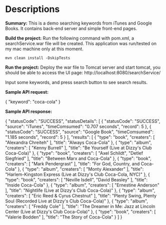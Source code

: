 # Descriptions

**Summary:**
This is a demo searching keywords from iTunes and Google Books. It contains back-end server and simple front-end pages.

**Build the project:**
Run the following command with pom.xml, a searchService.war file will be created. This application was run/tested on my mac machine only at this moment.
```
mvn clean install -DskipTests
```
**Run the project:**
Deploy the war file to Tomcat server and start tomcat, you should be able to access the UI page: http://localhost:8080/searchService/

Input some keywords, and press search button to see search results.

**Sample API request:**

{
	"keyword": "coca-cola"
}

**Sample API response:**

{
    "statusCode": "SUCCESS",
    "statusDetails": [
        {
            "statusCode": "SUCCESS",
            "source": "iTunes",
            "timeComsumed": "0.707 seconds",
            "record": 5
        },
        {
            "statusCode": "SUCCESS",
            "source": "Google Book",
            "timeComsumed": "1.185 seconds",
            "record": 5
        }
    ],
    "results": [
        {
            "type": "book",
            "creaters": [
                "Alexandra Chreiteh"
            ],
            "title": "Always Coca-Cola"
        },
        {
            "type": "album",
            "creaters": [
                "Kenny Burrell"
            ],
            "title": "Be Yourself (Live at Dizzy's Club Coca-Cola)"
        },
        {
            "type": "book",
            "creaters": [
                "Axel Schildt",
                "Detlef Siegfried"
            ],
            "title": "Between Marx and Coca-Cola"
        },
        {
            "type": "book",
            "creaters": [
                "Mark Pendergrast"
            ],
            "title": "For God, Country, and Coca-Cola"
        },
        {
            "type": "album",
            "creaters": [
                "Monty Alexander"
            ],
            "title": "Harlem-Kingston Express (Live at Dizzy's Club Coca-Cola, NYC)"
        },
        {
            "type": "book",
            "creaters": [
                "Neville Isdell",
                "David Beasley"
            ],
            "title": "Inside Coca-Cola"
        },
        {
            "type": "album",
            "creaters": [
                "Ernestine Anderson"
            ],
            "title": "Nightlife (Live at Dizzy's Club Coca-Cola)"
        },
        {
            "type": "album",
            "creaters": [
                "Eric Reed & Cyrus Chestnut"
            ],
            "title": "Plenty Swing, Plenty Soul (Recorded Live at Dizzy's Club Coca-Cola)"
        },
        {
            "type": "album",
            "creaters": [
                "Freddy Cole"
            ],
            "title": "The Dreamer in Me: Jazz at Lincoln Center (Live at Dizzy's Club Coca-Cola)"
        },
        {
            "type": "book",
            "creaters": [
                "Valerie Bodden"
            ],
            "title": "The Story of Coca-Cola"
        }
    ]
}
